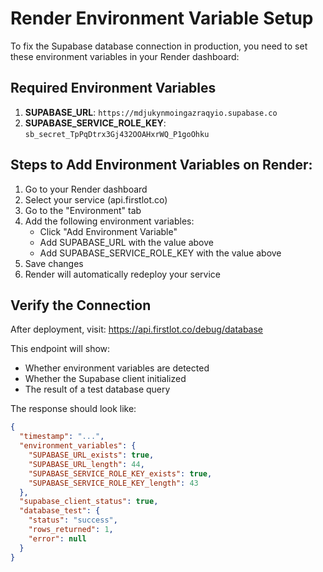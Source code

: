 # Render Environment Variable Setup

To fix the Supabase database connection in production, you need to set these environment variables in your Render dashboard:

## Required Environment Variables

1. **SUPABASE_URL**: `https://mdjukynmoingazraqyio.supabase.co`
2. **SUPABASE_SERVICE_ROLE_KEY**: `sb_secret_TpPqDtrx3Gj432OOAHxrWQ_P1goOhku`

## Steps to Add Environment Variables on Render:

1. Go to your Render dashboard
2. Select your service (api.firstlot.co)
3. Go to the "Environment" tab
4. Add the following environment variables:
   - Click "Add Environment Variable"
   - Add SUPABASE_URL with the value above
   - Add SUPABASE_SERVICE_ROLE_KEY with the value above
5. Save changes
6. Render will automatically redeploy your service

## Verify the Connection

After deployment, visit: https://api.firstlot.co/debug/database

This endpoint will show:
- Whether environment variables are detected
- Whether the Supabase client initialized
- The result of a test database query

The response should look like:
```json
{
  "timestamp": "...",
  "environment_variables": {
    "SUPABASE_URL_exists": true,
    "SUPABASE_URL_length": 44,
    "SUPABASE_SERVICE_ROLE_KEY_exists": true,
    "SUPABASE_SERVICE_ROLE_KEY_length": 43
  },
  "supabase_client_status": true,
  "database_test": {
    "status": "success",
    "rows_returned": 1,
    "error": null
  }
}
```